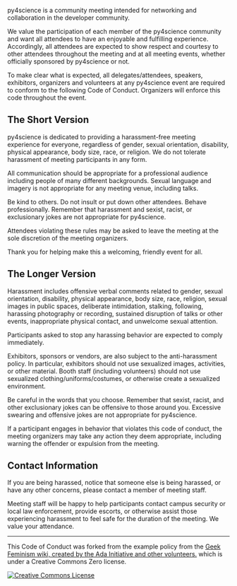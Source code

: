 py4science is a community meeting intended for networking and collaboration in the developer community.

We value the participation of each member of the py4science community and want all attendees to have an enjoyable and fulfilling experience. Accordingly, all attendees are expected to show respect and courtesy to other attendees throughout the meeting and at all meeting events, whether officially sponsored by py4science or not.

To make clear what is expected, all delegates/attendees, speakers, exhibitors, organizers and volunteers at any py4science event are required to conform to the following Code of Conduct. Organizers will enforce this code throughout the event.

The Short Version
-----------------

py4science is dedicated to providing a harassment-free meeting experience for everyone, regardless of gender, sexual orientation, disability, physical appearance, body size, race, or religion. We do not tolerate harassment of meeting participants in any form.

All communication should be appropriate for a professional audience including people of many different backgrounds. Sexual language and imagery is not appropriate for any meeting venue, including talks.

Be kind to others. Do not insult or put down other attendees. Behave professionally. Remember that harassment and sexist, racist, or exclusionary jokes are not appropriate for py4science.

Attendees violating these rules may be asked to leave the meeting at the sole discretion of the meeting organizers.

Thank you for helping make this a welcoming, friendly event for all.

The Longer Version
------------------

Harassment includes offensive verbal comments related to gender, sexual orientation, disability, physical appearance, body size, race, religion, sexual images in public spaces, deliberate intimidation, stalking, following, harassing photography or recording, sustained disruption of talks or other events, inappropriate physical contact, and unwelcome sexual attention.

Participants asked to stop any harassing behavior are expected to comply immediately.

Exhibitors, sponsors or vendors, are also subject to the anti-harassment policy. In particular, exhibitors should not use sexualized images, activities, or other material. Booth staff (including volunteers) should not use sexualized clothing/uniforms/costumes, or otherwise create a sexualized environment.

Be careful in the words that you choose. Remember that sexist, racist, and other exclusionary jokes can be offensive to those around you. Excessive swearing and offensive jokes are not appropriate for py4science.

If a participant engages in behavior that violates this code of conduct, the meeting organizers may take any action they deem appropriate, including warning the offender or expulsion from the meeting.

Contact Information
-------------------

If you are being harassed, notice that someone else is being harassed, or have any other concerns, please contact a member of meeting staff. 


Meeting staff will be happy to help participants contact campus security or local law enforcement, provide escorts, or otherwise assist those experiencing harassment to feel safe for the duration of the meeting. We value your attendance.

-------

This Code of Conduct was forked from the example policy from the [Geek Feminism wiki, created by the Ada Initiative and other volunteers.](http://geekfeminism.wikia.com/wiki/Meeting_anti-harassment/Policy) which is under a Creative Commons Zero license.

<a rel="license" href="http://creativecommons.org/licenses/by/3.0/"><img alt="Creative Commons License" style="border-width:0" src="http://i.creativecommons.org/l/by/3.0/88x31.png" /></a>

